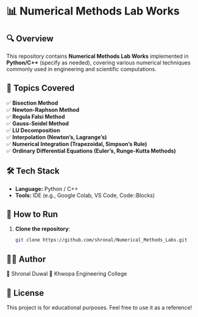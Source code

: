 # 📊 Numerical Methods Lab Works  

## 🔍 Overview  
This repository contains **Numerical Methods Lab Works** implemented in **Python/C++** (specify as needed), covering various numerical techniques commonly used in engineering and scientific computations.  

## 🎨 Topics Covered  
✅ **Bisection Method**  
✅ **Newton-Raphson Method**  
✅ **Regula Falsi Method**  
✅ **Gauss-Seidel Method**  
✅ **LU Decomposition**  
✅ **Interpolation (Newton’s, Lagrange’s)**  
✅ **Numerical Integration (Trapezoidal, Simpson’s Rule)**  
✅ **Ordinary Differential Equations (Euler’s, Runge-Kutta Methods)**  

## 🛠 Tech Stack  
- **Language:** Python / C++  
- **Tools:** IDE (e.g., Google Colab, VS Code, Code::Blocks)  
 

## 🚀 How to Run  
1. **Clone the repository**:  
   ```bash
   git clone https://github.com/shronal/Numerical_Methods_Labs.git
   
## 👨‍💻 Author
🔹 Shronal Duwal
🔹 Khwopa Engineering College

## 📜 License
This project is for educational purposes. Feel free to use it as a reference!

